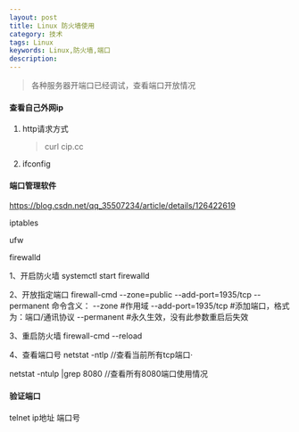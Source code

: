 ```yaml
---
layout: post
title: Linux 防火墙使用
category: 技术
tags: Linux
keywords: Linux,防火墙,端口
description: 
---
```


> 各种服务器开端口已经调试，查看端口开放情况



#### 查看自己外网ip

1. http请求方式

   >  curl cip.cc

2. ifconfig

   > 





#### 端口管理软件



https://blog.csdn.net/qq_35507234/article/details/126422619



iptables 



ufw



firewalld 



1、开启防火墙 
    systemctl start firewalld

2、开放指定端口
      firewall-cmd --zone=public --add-port=1935/tcp --permanent
 命令含义：
--zone #作用域
--add-port=1935/tcp  #添加端口，格式为：端口/通讯协议
--permanent  #永久生效，没有此参数重启后失效

3、重启防火墙
      firewall-cmd --reload

4、查看端口号
netstat -ntlp   //查看当前所有tcp端口·

netstat -ntulp |grep 8080   //查看所有8080端口使用情况



#### 验证端口

telnet ip地址 端口号
